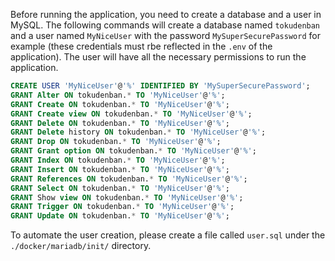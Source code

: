 Before running the application, you need to create a database and a user in MySQL. The following commands will create a database named `tokudenban` and a user named `MyNiceUser` with the password `MySuperSecurePassword` for example (these credentials must rbe reflected in the `.env` of the application). The user will have all the necessary permissions to run the application.

```sql
CREATE USER 'MyNiceUser'@'%' IDENTIFIED BY 'MySuperSecurePassword';
GRANT Alter ON tokudenban.* TO 'MyNiceUser'@'%';
GRANT Create ON tokudenban.* TO 'MyNiceUser'@'%';
GRANT Create view ON tokudenban.* TO 'MyNiceUser'@'%';
GRANT Delete ON tokudenban.* TO 'MyNiceUser'@'%';
GRANT Delete history ON tokudenban.* TO 'MyNiceUser'@'%';
GRANT Drop ON tokudenban.* TO 'MyNiceUser'@'%';
GRANT Grant option ON tokudenban.* TO 'MyNiceUser'@'%';
GRANT Index ON tokudenban.* TO 'MyNiceUser'@'%';
GRANT Insert ON tokudenban.* TO 'MyNiceUser'@'%';
GRANT References ON tokudenban.* TO 'MyNiceUser'@'%';
GRANT Select ON tokudenban.* TO 'MyNiceUser'@'%';
GRANT Show view ON tokudenban.* TO 'MyNiceUser'@'%';
GRANT Trigger ON tokudenban.* TO 'MyNiceUser'@'%';
GRANT Update ON tokudenban.* TO 'MyNiceUser'@'%';
```

To automate the user creation, please create a file called `user.sql` under the `./docker/mariadb/init/` directory.